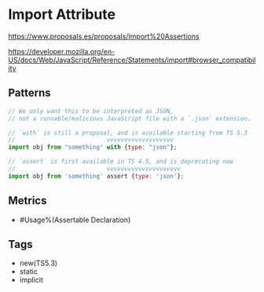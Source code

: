 # Import Attribute

https://www.proposals.es/proposals/Import%20Assertions

https://developer.mozilla.org/en-US/docs/Web/JavaScript/Reference/Statements/import#browser_compatibility

## Patterns

```js
// We only want this to be interpreted as JSON,
// not a runnable/malicious JavaScript file with a `.json` extension.

// `with` is still a proposal, and is available starting from TS 5.3
//                          vvvvvvvvvvvvvvvvvvv
import obj from "something" with {type: "json"};

// `assert` is first available in TS 4.5, and is deprecating now
//                          vvvvvvvvvvvvvvvvvvvvv
import obj from 'something' assert {type: 'json'};
```

## Metrics

* #Usage%(Assertable Declaration)

## Tags

* new(TS5.3)
* static
* implicit
